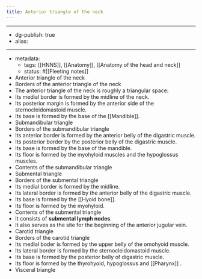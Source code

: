 ```yaml
---
title: Anterior triangle of the neck
---
```


- --
- dg-publish: true
- alias:
- --
- metadata:
	- tags: [[HNNS]], [[Anatomy]], [[Anatomy of the head and neck]]
	- status: #[[Fleeting notes]]
- Anterior triangle of the neck
- Borders of the anterior triangle of the neck
- The anterior triangle of the neck is roughly a triangular space:
- Its medial border is formed by the midline of the neck.
- Its posterior margin is formed by the anterior side of the sternocleidomastoid muscle.
- Its base is formed by the base of the [[Mandible]].
- Submandibular triangle
- Borders of the submandibular triangle
- Its anterior border is formed by the anterior belly of the digastric muscle.
- Its posterior border by the posterior belly of the digastric muscle.
- Its base is formed by the base of the mandible.
- Its floor is formed by the myohyloid muscles and the hypoglossus muscles.
- Contents of the submandibular triangle
- Submental triangle
- Borders of the submental triangle
- Its medial border is formed by the midline.
- Its lateral border is formed by the anterior belly of the digastric muscle.
- Its base is formed by the [[Hyoid bone]].
- Its floor is formed by the myohyloid.
- Contents of the submental triangle
- It consists of **submental lymph nodes**.
- It also serves as the site for the beginning of the anterior jugular vein.
- Carotid triangle
- Borders of the carotid triangle
- Its medial boder is formed by the upper belly of the omohyoid muscle.
- Its lateral border is formed by the sternocleidomastoid muscle.
- Its base is formed by the posterior belly of digastric muscle.
- Its floor is formed by the thyrohyoid, hypoglossus and [[Pharynx]] .
- Visceral triangle